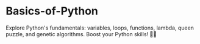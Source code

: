 # Basics-of-Python
Explore Python's fundamentals: variables, loops, functions, lambda, queen puzzle, and genetic algorithms. Boost your Python skills! 🐍💡
